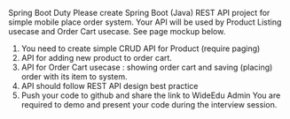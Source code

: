 Spring Boot Duty
Please create Spring Boot (Java) REST API project for simple mobile place order system. 
Your API will be used by Product Listing usecase and Order Cart usecase. See page 
mockup below.
1. You need to create simple CRUD API for Product (require paging)
2. API for adding new product to order cart.
3. API for Order Cart usecase : showing order cart and saving (placing) order with its 
item to system.
4. API should follow REST API design best practice
5. Push your code to github and share the link to WideEdu Admin
You are required to demo and present your code during the interview session.
